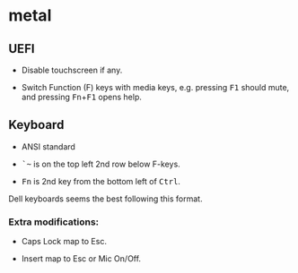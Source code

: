 # metal

## UEFI

- Disable touchscreen if any.

- Switch Function (F) keys with media keys, e.g. pressing <kbd>F1</kbd> should
  mute, and pressing <kbd>Fn</kbd>+<kbd>F1</kbd> opens help.

## Keyboard

- ANSI standard

- <kbd>\`~</kbd> is on the top left 2nd row below F-keys.

- <kbd>Fn</kbd> is 2nd key from the bottom left of <kbd>Ctrl</kbd>.

Dell keyboards seems the best following this format.

### Extra modifications:

- Caps Lock map to Esc.

- Insert map to Esc or Mic On/Off.
